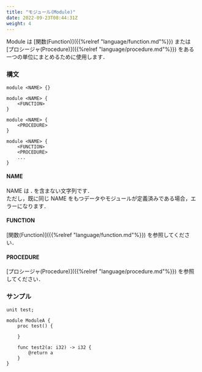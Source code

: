 ```yaml
---
title: "モジュール(Module)"
date: 2022-09-23T08:44:31Z
weight: 4
---
```


Module は [関数(Function)]({{%relref "language/function.md"%}}) または [プロシージャ(Procedure)]({{%relref "language/procedure.md"%}}) をある一つの単位にまとめるために使用します．

### 構文

```text
module <NAME> {}

module <NAME> {
    <FUNCTION>
}

module <NAME> {
    <PROCEDURE>
}

module <NAME> {
    <FUNCTION>
    <PROCEDURE>
    ...
}
```

#### NAME

NAME は **\.** を含まない文字列です．  
ただし，既に同じ NAME をもつデータやモジュールが定義済みである場合，エラーになります．

#### FUNCTION

[関数(Function)]({{%relref "language/function.md"%}}) を参照してください．

#### PROCEDURE

[プロシージャ(Procedure)]({{%relref "language/procedure.md"%}}) を参照してください．

### サンプル

```text
unit test;

module ModuleA {
    proc test() {

    }

    func test2(a: i32) -> i32 {
        @return a
    }
}
```
